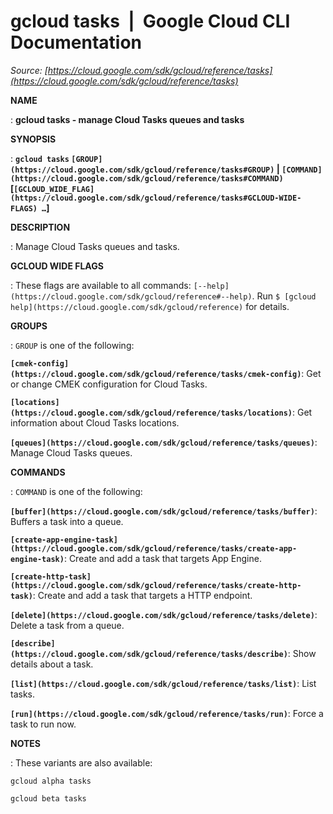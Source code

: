 # gcloud tasks  |  Google Cloud CLI Documentation

*Source: [https://cloud.google.com/sdk/gcloud/reference/tasks](https://cloud.google.com/sdk/gcloud/reference/tasks)*

**NAME**

: **gcloud tasks - manage Cloud Tasks queues and tasks**

**SYNOPSIS**

: **`gcloud tasks` `[GROUP](https://cloud.google.com/sdk/gcloud/reference/tasks#GROUP)` | `[COMMAND](https://cloud.google.com/sdk/gcloud/reference/tasks#COMMAND)` [`[GCLOUD_WIDE_FLAG](https://cloud.google.com/sdk/gcloud/reference/tasks#GCLOUD-WIDE-FLAGS) …`]**

**DESCRIPTION**

: Manage Cloud Tasks queues and tasks.

**GCLOUD WIDE FLAGS**

: These flags are available to all commands: `[--help](https://cloud.google.com/sdk/gcloud/reference#--help)`.
Run `$ [gcloud help](https://cloud.google.com/sdk/gcloud/reference)` for details.

**GROUPS**

: ``GROUP`` is one of the following:

**`[cmek-config](https://cloud.google.com/sdk/gcloud/reference/tasks/cmek-config)`**:
Get or change CMEK configuration for Cloud Tasks.

**`[locations](https://cloud.google.com/sdk/gcloud/reference/tasks/locations)`**:
Get information about Cloud Tasks locations.

**`[queues](https://cloud.google.com/sdk/gcloud/reference/tasks/queues)`**:
Manage Cloud Tasks queues.

**COMMANDS**

: ``COMMAND`` is one of the following:

**`[buffer](https://cloud.google.com/sdk/gcloud/reference/tasks/buffer)`**:
Buffers a task into a queue.

**`[create-app-engine-task](https://cloud.google.com/sdk/gcloud/reference/tasks/create-app-engine-task)`**:
Create and add a task that targets App Engine.

**`[create-http-task](https://cloud.google.com/sdk/gcloud/reference/tasks/create-http-task)`**:
Create and add a task that targets a HTTP endpoint.

**`[delete](https://cloud.google.com/sdk/gcloud/reference/tasks/delete)`**:
Delete a task from a queue.

**`[describe](https://cloud.google.com/sdk/gcloud/reference/tasks/describe)`**:
Show details about a task.

**`[list](https://cloud.google.com/sdk/gcloud/reference/tasks/list)`**:
List tasks.

**`[run](https://cloud.google.com/sdk/gcloud/reference/tasks/run)`**:
Force a task to run now.

**NOTES**

: These variants are also available:

```
gcloud alpha tasks
```

```
gcloud beta tasks
```
